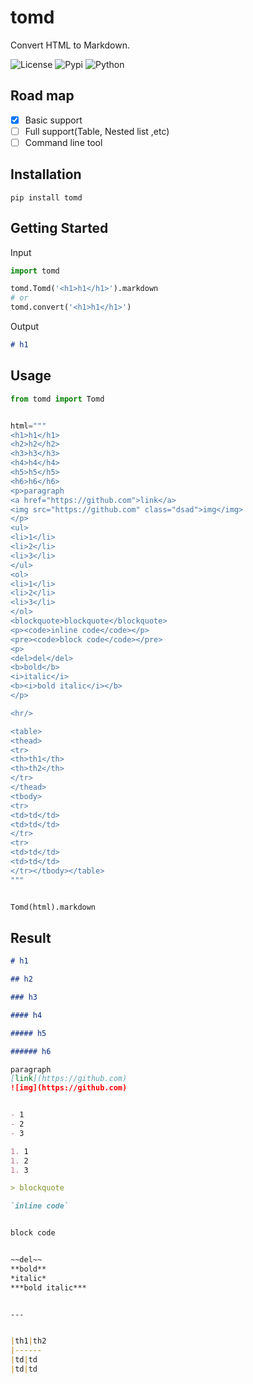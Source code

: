 # tomd
Convert HTML to Markdown.

![[License](https://pypi.python.org/pypi/tomd/)](https://img.shields.io/pypi/l/tomd.svg)
![[Pypi](https://pypi.python.org/pypi/tomd/)](https://img.shields.io/pypi/v/tomd.svg)
![[Python](https://pypi.python.org/pypi/tomd/)](https://img.shields.io/pypi/pyversions/tomd.svg)

## Road map

- [x] Basic support
- [ ] Full support(Table, Nested list ,etc)
- [ ] Command line tool

## Installation

`pip install tomd`

## Getting Started

Input

```python
import tomd

tomd.Tomd('<h1>h1</h1>').markdown
# or
tomd.convert('<h1>h1</h1>')
```

Output

```markdown
# h1
```

## Usage

```python
from tomd import Tomd


html="""
<h1>h1</h1>
<h2>h2</h2>
<h3>h3</h3>
<h4>h4</h4>
<h5>h5</h5>
<h6>h6</h6>
<p>paragraph
<a href="https://github.com">link</a>
<img src="https://github.com" class="dsad">img</img>
</p>
<ul>
<li>1</li>
<li>2</li>
<li>3</li>
</ul>
<ol>
<li>1</li>
<li>2</li>
<li>3</li>
</ol>
<blockquote>blockquote</blockquote>
<p><code>inline code</code></p>
<pre><code>block code</code></pre>
<p>
<del>del</del>
<b>bold</b>
<i>italic</i>
<b><i>bold italic</i></b>
</p>

<hr/>

<table>
<thead>
<tr>
<th>th1</th>
<th>th2</th>
</tr>
</thead>
<tbody>
<tr>
<td>td</td>
<td>td</td>
</tr>
<tr>
<td>td</td>
<td>td</td>
</tr></tbody></table>
"""


Tomd(html).markdown
```

## Result

```markdown
# h1

## h2

### h3

#### h4

##### h5

###### h6

paragraph
[link](https://github.com)
![img](https://github.com)


- 1
- 2
- 3

1. 1
1. 2
1. 3

> blockquote

`inline code`


block code


~~del~~
**bold**
*italic*
***bold italic***


---


|th1|th2
|------
|td|td
|td|td

```
